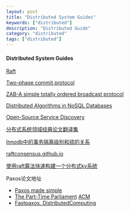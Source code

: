 ```yaml
---
layout: post
title: "Distributed System Guides"
keywords: ["distributed"]
description: "Distributed Guide"
category: "distributed"
tags: ["distributed"]
---
```

#### Distributed System Guides

[Raft](http://raftconsensus.github.io/#implementations)

[Two-phase commit protocol](https://en.wikipedia.org/wiki/Two-phase_commit_protocol)

[ZAB-A simple totally ordered broadcast protocol]()

[Distributed Algorithms in NoSQL
Databases](https://highlyscalable.wordpress.com/2012/09/18/distributed-algorithms-in-nosql-databases/)

[Open-Source Service Discovery](http://jasonwilder.com/blog/2014/02/04/service-discovery-in-the-cloud/)

[分布式系统领域经典论文翻译集](http://duanple.blog.163.com/blog/static/709717672011330101333271/)

[Innodb中的事务隔离级别和锁的关系](http://tech.meituan.com/innodb-lock.html)

[raftconsensus.github.io](http://raftconsensus.github.io/#implementations)

[使用raft算法快速构建一个分布式kv系统](http://qkldx.net/topic/134/%E4%BD%BF%E7%94%A8raft%E7%AE%97%E6%B3%95%E5%BF%AB%E9%80%9F%E6%9E%84%E5%BB%BA%E4%B8%80%E4%B8%AA%E5%88%86%E5%B8%83%E5%BC%8Fkv%E7%B3%BB%E7%BB%9F)


Paxos论文地址

>
* [Paxos made simple]()
* [The Part-Time Parliament](http://research.microsoft.com/en-us/um/people/lamport/pubs/lamport-paxos.pdf)
[ ACM](http://dl.acm.org/citation.cfm?id=279229)
* [Fastpaxos. DistributedComputing]()

